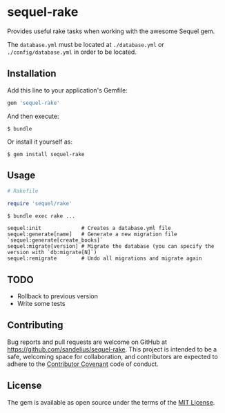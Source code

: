 # sequel-rake

Provides useful rake tasks when working with the awesome Sequel gem.

The `database.yml` must be located at `./database.yml` or `./config/database.yml` in
order to be located.

## Installation

Add this line to your application's Gemfile:

```ruby
gem 'sequel-rake'
```

And then execute:

    $ bundle

Or install it yourself as:

    $ gem install sequel-rake

## Usage

```ruby
# Rakefile

require 'sequel/rake'
```

```
$ bundle exec rake ...

sequel:init             # Creates a database.yml file
sequel:generate[name]   # Generate a new migration file `sequel:generate[create_books]`
sequel:migrate[version] # Migrate the database (you can specify the version with `db:migrate[N]`)
sequel:remigrate        # Undo all migrations and migrate again
```

## TODO

* Rollback to previous version
* Write some tests

## Contributing

Bug reports and pull requests are welcome on GitHub at https://github.com/sandelius/sequel-rake. This project is intended to be a safe, welcoming space for collaboration, and contributors are expected to adhere to the [Contributor Covenant](http://contributor-covenant.org) code of conduct.


## License

The gem is available as open source under the terms of the [MIT License](http://opensource.org/licenses/MIT).